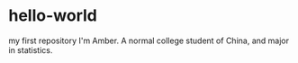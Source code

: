# hello-world
my first repository
I'm Amber. A normal college student of China, and major in statistics.
